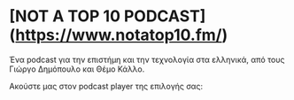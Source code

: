 # [NOT A TOP 10 PODCAST] (https://www.notatop10.fm/)

Ένα podcast για την επιστήμη και την τεχνολογία στα ελληνικά, από τους Γιώργο Δημόπουλο και Θέμο Κάλλο.

Ακούστε μας στον podcast player της επιλογής σας:

